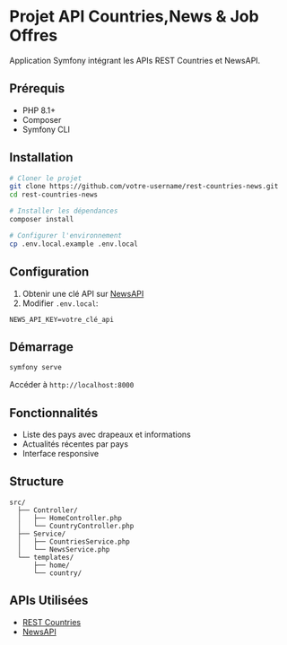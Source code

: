 # Projet API Countries,News & Job Offres

Application Symfony intégrant les APIs REST Countries et NewsAPI.

## Prérequis
- PHP 8.1+
- Composer
- Symfony CLI

## Installation

```bash
# Cloner le projet
git clone https://github.com/votre-username/rest-countries-news.git
cd rest-countries-news

# Installer les dépendances
composer install

# Configurer l'environnement
cp .env.local.example .env.local
```

## Configuration

1. Obtenir une clé API sur [NewsAPI](https://newsapi.org/)
2. Modifier `.env.local`:
```
NEWS_API_KEY=votre_clé_api
```

## Démarrage

```bash
symfony serve
```
Accéder à `http://localhost:8000`

## Fonctionnalités
- Liste des pays avec drapeaux et informations
- Actualités récentes par pays
- Interface responsive

## Structure
```
src/
  ├── Controller/
  │   ├── HomeController.php
  │   └── CountryController.php
  ├── Service/
  │   ├── CountriesService.php
  │   └── NewsService.php
  └── templates/
      ├── home/
      └── country/
```

## APIs Utilisées
- [REST Countries](https://restcountries.com/)
- [NewsAPI](https://newsapi.org/)
